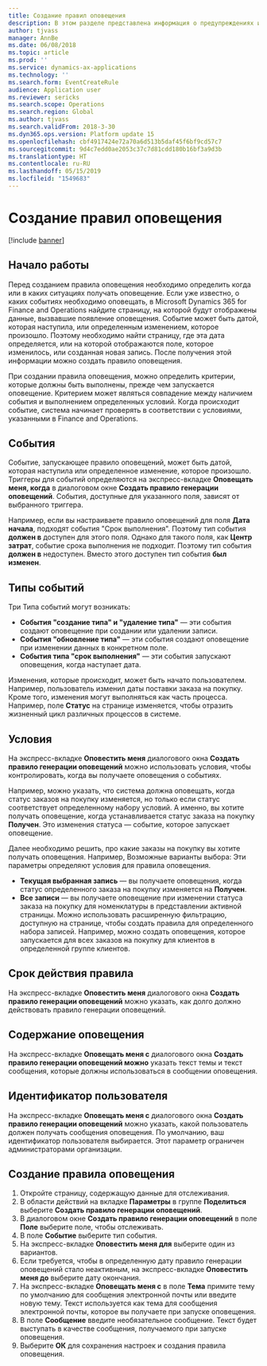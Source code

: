 ```yaml
---
title: Создание правил оповещения
description: В этом разделе представлена информация о предупреждениях и объясняется, как создать правило генерации оповещений, чтобы получать уведомления о событиях, таких как наступление даты или определенного изменения.
author: tjvass
manager: AnnBe
ms.date: 06/08/2018
ms.topic: article
ms.prod: ''
ms.service: dynamics-ax-applications
ms.technology: ''
ms.search.form: EventCreateRule
audience: Application user
ms.reviewer: sericks
ms.search.scope: Operations
ms.search.region: Global
ms.author: tjvass
ms.search.validFrom: 2018-3-30
ms.dyn365.ops.version: Platform update 15
ms.openlocfilehash: cbf4917424e72a70a6d513b5daf45f6bf9cd57c7
ms.sourcegitcommit: 9d4c7edd0ae2053c37c7d81cdd180b16bf3a9d3b
ms.translationtype: HT
ms.contentlocale: ru-RU
ms.lasthandoff: 05/15/2019
ms.locfileid: "1549683"
---
```

# <a name="create-alert-rules"></a>Создание правил оповещения

[!include [banner](../includes/banner.md)]

## <a name="getting-started"></a>Начало работы

Перед созданием правила оповещения необходимо определить когда или в каких ситуациях получать оповещение. Если уже известно, о каких событиях необходимо оповещать, в Microsoft Dynamics 365 for Finance and Operations найдите страницу, на которой будут отображены данные, вызвавшие появление оповещения. Событие может быть датой, которая наступила, или определенным изменением, которое произошло. Поэтому необходимо найти страницу, где эта дата определяется, или на которой отображаются поле, которое изменилось, или созданная новая запись. После получения этой информации можно создать правило оповещения.

При создании правила оповещения, можно определить критерии, которые должны быть выполнены, прежде чем запускается оповещение. Критерием может являться совпадение между наличием события и выполнением определенных условий. Когда происходит событие, система начинает проверять в соответствии с условиями, указанными в Finance and Operations.

## <a name="events"></a>События

Событие, запускающее правило оповещений, может быть датой, которая наступила или определенное изменение, которое произошло. Триггеры для событий определяются на экспресс-вкладке **Оповещать меня, когда** в диалоговом окне **Создать правило генерации оповещений**. События, доступные для указанного поля, зависят от выбранного триггера.

Например, если вы настраиваете правило оповещений для поля **Дата начала**, подходят события "Срок выполнения". Поэтому тип события **должен в** доступен для этого поля. Однако для такого поля, как **Центр затрат**, событие срока выполнения не подходит. Поэтому тип события **должен в** недоступен. Вместо этого доступен тип события **был изменен**.

## <a name="event-types"></a>Типы событий

Три Типа событий могут возникать:

- **События "создание типа" и "удаление типа"** — эти события создают оповещение при создании или удалении записи.
- **События "обновление типа"** — эти события создают оповещение при изменении данных в конкретном поле.
- **События типа "срок выполнения"** — эти события запускают оповещения, когда наступает дата.
    
Изменения, которые происходит, может быть начато пользователем. Например, пользователь изменил даты поставки заказа на покупку. Кроме того, изменения могут выполняться как часть процесса. Например, поле **Статус** на странице изменяется, чтобы отразить жизненный цикл различных процессов в системе.

## <a name="conditions"></a>Условия

На экспресс-вкладке **Оповестить меня** диалогового окна **Создать правило генерации оповещений** можно использовать условия, чтобы контролировать, когда вы получаете оповещения о событиях.

Например, можно указать, что система должна оповещать, когда статус заказов на покупку изменяется, но только если статус соответствует определенному набору условий. А именно, вы хотите получать оповещение, когда устанавливается статус заказа на покупку **Получен**. Это изменения статуса — событие, которое запускает оповещение.

Далее необходимо решить, про какие заказы на покупку вы хотите получать оповещения. Например, Возможные варианты выбора: Эти параметры определяют условия для правила оповещения.

- **Текущая выбранная запись** — вы получаете оповещения, когда статус определенного заказа на покупку изменяется на **Получен**.
- **Все записи** — вы получаете оповещение при изменении статуса заказа на покупку для номенклатуры в представлении активной страницы. Можно использовать расширенную фильтрацию, доступную на странице, чтобы создать правила для определенного набора записей. Например, можно создать оповещения, которое запускается для всех заказов на покупку для клиентов в определенной группе клиентов.
    
## <a name="expiry-of-rule"></a>Срок действия правила

На экспресс-вкладке **Оповестить меня** диалогового окна **Создать правило генерации оповещений** можно указать, как долго должно действовать правило генерации оповещений.

## <a name="alert-contents"></a>Содержание оповещения

На экспресс-вкладке **Оповещать меня с** диалогового окна **Создать правило генерации оповещений можно** указать текст темы и текст сообщения, которые должны использоваться в сообщении оповещения.

## <a name="user-id"></a>Идентификатор пользователя

На экспресс-вкладке **Оповещать меня с** диалогового окна **Создать правило генерации оповещений** можно указать, какой пользователь должен получать сообщения оповещения. По умолчанию, ваш идентификатор пользователя выбирается. Этот параметр ограничен администраторами организации.

## <a name="create-an-alert-rule"></a>Создание правила оповещения

1. Откройте страницу, содержащую данные для отслеживания.
2. В области действий на вкладке **Параметры** в группе **Поделиться** выберите **Создать правило генерации оповещений**.
3. В диалоговом окне **Создать правило генерации оповещений** в поле **Поле** выберите поле, чтобы отслеживать.
4. В поле **Событие** выберите тип события.
5. На экспресс-вкладке **Оповестить меня для** выберите один из вариантов.
6. Если требуется, чтобы в определенную дату правило генерации оповещений стало неактивным, на экспресс-вкладке **Оповестить меня до** выберите дату окончания.
7. На экспресс-вкладке **Оповещать меня с** в поле **Тема** примите тему по умолчанию для сообщения электронной почты или введите новую тему. Текст используется как тема для сообщения электронной почты, которое вы получаете при запуске оповещения.
8. В поле **Сообщение** введите необязательное сообщение. Текст будет выступать в качестве сообщения, получаемого при запуске оповещения.
9. Выберите **ОК** для сохранения настроек и создания правила оповещения.
